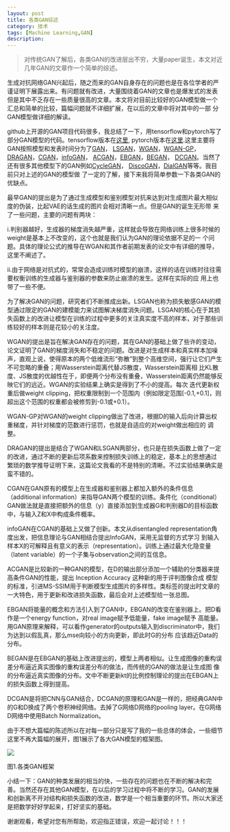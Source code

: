 ```yaml
---
layout: post
title: 各类GAN综述
category: 技术
tags: [Machine Learning,GAN]
description: 
---
```


>对传统GAN了解后，各类GAN的改进层出不穷，大量paper诞生，本文对近几年GAN的文章作一个简单的综述。

生成对抗网络GAN兴起后，随之而来的GAN自身存在的问题也是在各位学者的严谨证明下展露出来。有问题就有改进，大量围绕着GAN的文章也是爆发式的发表
但是其中不乏存在一些质量很高的文章。本文将对目前比较好的GAN模型做一个汇总和简单的比较，篇幅问题就不详细扩展，在以后的文章中将对其中的一部
分GAN模型做详细的解读。

github上开源的GAN项目代码很多，我总结了一下，用tensorflow和pytorch写了部分GAN模型的代码。tensorflow版本在[这里](https://github.com/TwistedW/tensorflow-GANs),
pytorch版本在[这里](https://github.com/TwistedW/pytorch-GANs).这里主要将GAN按照模型和发表时间分为了[GAN](https://arxiv.org/abs/1406.2661)，
[LSGAN](https://arxiv.org/abs/1611.04076)，[WGAN](https://arxiv.org/abs/1701.07875)，[WGAN-GP](https://arxiv.org/abs/1704.00028)，
[DRAGAN](https://arxiv.org/abs/1705.07215)，[CGAN](https://arxiv.org/abs/1411.1784)，[infoGAN](https://arxiv.org/abs/1606.03657)，
[ACGAN](https://arxiv.org/abs/1610.09585)，[EBGAN](https://arxiv.org/abs/1609.03126)，[BEGAN](https://arxiv.org/abs/1702.08431)，
[DCGAN](https://arxiv.org/abs/1511.06434)。当然了还有很多其他模型下的GAN例如[CycleGAN](https://arxiv.org/abs/1703.10593)，
[DiscoGAN](https://arxiv.org/abs/1703.05192)，[DialGAN](https://arxiv.org/abs/1704.02510v1)等等。我目前只对上述的GAN的模型做
了一定的了解，接下来我将简单参数一下各类GAN的优缺点。

最早GAN的提出是为了通过生成模型和鉴别模型对抗来达到对生成图片最大相似度的伪装，比起VAE的话生成的图片会相对清晰一点。但是GAN的诞生无形带
来了一些问题，主要的问题有两块：

i.判别器越好，生成器的梯度消失越严重，这样就会导致在网络训练上很多时候的weight是基本上不改变的，这个也就是我们认为GAN的理论依据不足的一
个问题。具体的理论公式的推导在WGAN和其作者前期发表的论文中有详细的推导，这里不阐述了。

ii.由于网络是对抗式的，常常会造成训练时模型的崩溃，这样的话在训练时往往需要权衡训练的生成器与鉴别器的参数来防止崩溃的发生。这样在实际的应
用上也带了一些不便。

为了解决GAN的问题，研究者们不断推成出新。LSGAN也称为损失敏感GAN的模型通过限定的GAN的建模能力来试图解决梯度消失问题。LSGAN的核心在于其损
失函数上的改进让模型在训练的过程中更多的关注真实度不高的样本，对于那些训练较好的样本则是花较小的关注度。

WGAN的提出是旨在解决GAN存在的问题，其在GAN的基础上做了些许的变动，论文证明了GAN的梯度消失和不稳定的问题。改进是对生成样本和真实样本加噪
声，直观上说，使得原本的两个低维流形“弥散”到整个高维空间，强行让它们产生不可忽略的重叠；用Wasserstein距离代替JS散度，Wasserstein距离相
比KL散度、JS散度的优越性在于，即便两个分布没有重叠，Wasserstein距离仍然能够反映它们的远近。WGAN的实验结果上确实是得到了不小的提高。每次
迭代更新权重后做weight clipping，把权重限制到一个范围内（例如限定范围[-0.1,+0.1]，则超出这个范围的权重都会被修剪到-0.1或+0.1）。

WGAN-GP对WGAN的weight clipping做出了改进，根据D的输入后向计算出权重梯度，并针对梯度的范数进行惩罚，也就是自适应的对weight做出相应的
调整。

DRAGAN的提出是结合了WGAN和LSGAN两部分，也只是在损失函数上做了一定的改进，通过不断的更新后项系数来控制损失训练上的稳定，基本上的思想通过
繁琐的数学推导证明下来，这篇论文我看的不是特别的清晰。不过实验结果确实是蛮不错的。

CGAN在GAN原有的模型上在生成器和鉴别器上都加入额外的条件信息（additional information）来指导GAN两个模型的训练。条件化（conditional）
GAN做法就是直接把额外的信息（y）直接添加到生成器G和判别器D的目标函数中，与输入Z和X中构成条件概率。

infoGAN在CGAN的基础上又做了创新。本文从disentangled representation角度出发，把信息理论与GAN相结合提出InfoGAN，采用无监督的方式学习
到输入样本X的可解释且有意义的表示（representation）。训练上通过最大化隐变量（latent variable）的一个子集与observation之间的互信息。

ACGAN是比较新的一种GAN的模型，在D的输出部分添加一个辅助的分类器来提高条件GAN的性能，提出 Inception Accuracy 这种新的用于评判图像合成
模型的标准，引进MS-SSIM用于判断模型生成图片的多样性。类标签的提出时文章的一大特色，用于更新和改进损失函数，最后会对上述模型给一张总图。

EBGAN将能量的概念和方法引入到了GAN中，EBGAN的改变在鉴别器上。把D看作是一个energy function，对real image赋予低能量，fake image赋予
高能量。用GAN原理来解释，可以看作generator的outputs输入到discriminator中，我们为达到以假乱真，那么mse向较小的方向更新，即此时G的分布
应该趋近Data的分布。

BEGAN是在EBGAN的基础上改进提出的，模型上两者相似。让生成图像的重构误差分布逼近真实图像的重构误差分布的做法，而传统的GAN的做法是让生成图
像的分布逼近真实图像的分布。文中不断更新kt的比例控制理论的提出在EBGAN上的损失函数上得到提高。

DCGAN是将把CNN与GAN结合，DCGAN的原理和GAN是一样的，把经典GAN中的G和D换成了两个卷积神经网络。去掉了G网络D网络的pooling layer。在G网络
D网络中使用Batch Normalization。

由于不想大篇幅的陈述所以在对每一部分只是写了我的一些总体的体会，一些细节这里不再大篇幅的展开，图1展示了各大GAN模型的框架图。

![](/assets/img/GAN/VarGAN.png)

图1.各类GAN框架

小结一下：GAN的种类发展的相当的快，一些存在的问题也在不断的解决和完善。当然还存在其他GAN模型，在以后的学习过程中将不断的学习。GAN的发展
和创新离不开对结构和损失函数的改进，数学是一个相当重要的环节。所以大家还是把数学好好学起来，打好坚实的基础。

谢谢观看，希望对您有所帮助，欢迎指正错误，欢迎一起讨论！！！